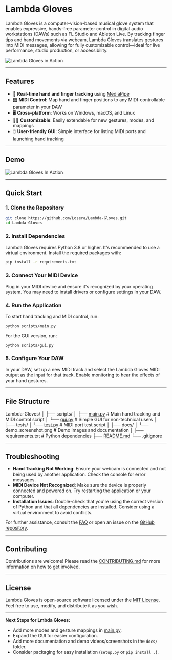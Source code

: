 # Lambda Gloves

Lambda Gloves is a computer-vision-based musical glove system that enables expressive, hands-free parameter control in digital audio workstations (DAWs) such as FL Studio and Ableton Live. By tracking finger tips and hand movements via webcam, Lambda Gloves translates gestures into MIDI messages, allowing for fully customizable control—ideal for live performance, studio production, or accessibility.

![Lambda Gloves in Action](docs/demo_screenshot.png)

---

## Features

- 🎹 **Real-time hand and finger tracking** using [MediaPipe](https://google.github.io/mediapipe/solutions/hands.html)
- 🎛️ **MIDI Control**: Map hand and finger positions to any MIDI-controllable parameter in your DAW
- 🖥️ **Cross-platform**: Works on Windows, macOS, and Linux
- 🧑‍🎤 **Customizable**: Easily extendable for new gestures, modes, and mappings
- 🖱️ **User-friendly GUI**: Simple interface for listing MIDI ports and launching hand tracking

---

## Demo

![Lambda Gloves In Action](docs/demo_screenshot.png)

---

## Quick Start

### 1. Clone the Repository

```sh
git clone https://github.com/Losera/Lambda-Gloves.git
cd Lambda-Gloves
```

### 2. Install Dependencies

Lambda Gloves requires Python 3.8 or higher. It's recommended to use a virtual environment. Install the required packages with:

```sh
pip install -r requirements.txt
```

### 3. Connect Your MIDI Device

Plug in your MIDI device and ensure it's recognized by your operating system. You may need to install drivers or configure settings in your DAW.

### 4. Run the Application

To start hand tracking and MIDI control, run:

```sh
python scripts/main.py
```

For the GUI version, run:

```sh
python scripts/gui.py
```

### 5. Configure Your DAW

In your DAW, set up a new MIDI track and select the Lambda Gloves MIDI output as the input for that track. Enable monitoring to hear the effects of your hand gestures.

---

## File Structure

Lambda-Gloves/
│
├── scripts/
│   ├── [main.py](http://_vscodecontentref_/2)        # Main hand tracking and MIDI control script
│   └── [gui.py](http://_vscodecontentref_/3)         # Simple GUI for non-technical users
│
├── tests/
│   └── [test.py](http://_vscodecontentref_/4)        # MIDI port test script
│
├── docs/
│   └── demo_screenshot.png  # Demo images and documentation
│
├── requirements.txt   # Python dependencies
├── [README.md](http://_vscodecontentref_/5)
└── .gitignore

---

## Troubleshooting

- **Hand Tracking Not Working**: Ensure your webcam is connected and not being used by another application. Check the console for error messages.
- **MIDI Device Not Recognized**: Make sure the device is properly connected and powered on. Try restarting the application or your computer.
- **Installation Issues**: Double-check that you're using the correct version of Python and that all dependencies are installed. Consider using a virtual environment to avoid conflicts.

For further assistance, consult the [FAQ](docs/faq.md) or open an issue on the [GitHub repository](https://github.com/Losera/Lambda-Gloves/issues).

---

## Contributing

Contributions are welcome! Please read the [CONTRIBUTING.md](CONTRIBUTING.md) for more information on how to get involved.

---

## License

Lambda Gloves is open-source software licensed under the [MIT License](LICENSE). Feel free to use, modify, and distribute it as you wish.

---

**Next Steps for Lmbda Gloves:**
- Add more modes and gesture mappings in [main.py](http://_vscodecontentref_/6).
- Expand the GUI for easier configuration.
- Add more documentation and demo videos/screenshots in the `docs/` folder.
- Consider packaging for easy installation (`setup.py` or `pip install .`).

